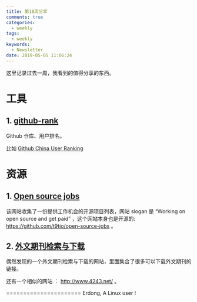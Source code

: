 ```yaml
---
title: 第18周分享
comments: true
categories:
  - weekly
tags:
  - weekly
keywords:
  - Newsletter
date: 2019-05-05 11:06:24
---
```



这里记录过去一周，我看到的值得分享的东西。
<!--more-->

# 工具

## 1. [github-rank](https://github.com/jaywcjlove/github-rank)

Github 仓库、用户排名。

比如 [Github China User Ranking](https://github.com/jaywcjlove/github-rank)

# 资源

## 1. [Open source jobs](https://oo.t9t.io/jobs)

该网站收集了一份提供工作机会的开源项目列表，网站 slogan 是 “Working on open source and get paid” ，这个网站本身也是开源的: https://github.com/t9tio/open-source-jobs 。

## 2. [外文期刊检索与下载](http://www.6453.net/)

偶然发现的一个外文期刊检索与下载的网站，里面集合了很多可以下载外文期刊的链接。

还有一个相似的网站 ：  http://www.4243.net/ 。


======================
Erdong, A Linux user !
